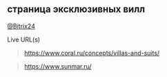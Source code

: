 ## страница эксклюзивных вилл
[@Bitrix24](https://coraldigital.bitrix24.ru/company/personal/user/1265/tasks/task/view/83939/)

Live URL(s)
> <https://www.coral.ru/concepts/villas-and-suits/>

> <https://www.sunmar.ru/>